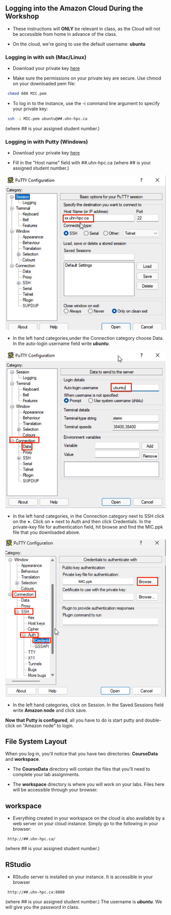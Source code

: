 
## Logging into the Amazon Cloud During the Workshop  

* These instructions will **ONLY** be relevant in class, as the Cloud will not be accessible from home in advance of the class.
 
* On the cloud, we're going to use the default username: **ubuntu**
 

### Logging in with ssh (Mac/Linux) <a id="maclinux"></a>

* Download your private key [here](http://mic.uhn-hpc.ca/private/MIC.pem)

* Make sure the permissions on your private key are secure. Use chmod on your downloaded pem file:

```bash
 chmod 600 MIC.pem
```

* To log in to the instance, use the -i command line argument to specify your private key:

```bash
 ssh -i MIC.pem ubuntu@##.uhn-hpc.ca
```

(where ## is your assigned student number.)

### Logging in with Putty (Windows) <a id="windows"></a>

* Download your private key [here](http://mic.uhn-hpc.ca/private/MIC.ppk)

* Fill in the "Host name" field with ##.uhn-hpc.ca (where ## is your assigned student number.)
 
<img src="https://github.com/bioinformaticsdotca/MIC_2022/blob/main/Putty_Basic_Options.jpg?raw=true" alt="Basic Putty Options" class="center">

* In the left hand categories,under the Connection category choose Data.  In the auto-login username field write ***ubuntu***.

<img src="https://github.com/bioinformaticsdotca/MIC_2022/blob/main/Putty_Data_Options.jpg?raw=true" alt="Putty Data Options" class="center"> 

* In the left hand categories, in the Connection category next to SSH click on the **+**. Click on **+** next to Auth and then click Credentials. In the private-key file for authentication field, hit browse and find the MIC.ppk file that you downloaded above.

<img src="https://github.com/bioinformaticsdotca/MIC_2022/blob/main/Putty_Auth_Options.jpg?raw=true" alt="Putty Auth Options" class="center">

* In the left hand categories, click on Session.  In the Saved Sessions field write **Amazon node** and click save.

**Now that Putty is configured**, all you have to do is start putty and double-click on "Amazon node" to login.


## File System Layout <a id="filesystem"></a>

When you log in, you'll notice that you have two directories: **CourseData** and **workspace**.

* The **CourseData** directory will contain the files that you'll need to complete your lab assignments.

* The **workspace** directory is where you will work on your labs. Files here will be accessible through your browser.

## workspace

* Everything created in your workspace on the cloud is also available by a web server on your cloud instance.  Simply go to the following in your browser:

```
 http://##.uhn-hpc.ca/
```
(where ## is your assigned student number.)

## RStudio 
* RStudio server is installed on your instance. It is accessible in your browser
```
 http://##.uhn-hpc.ca:8080
```
(where ## is your assigned student number.) The username is ***ubuntu***. We will give you the password in class.
